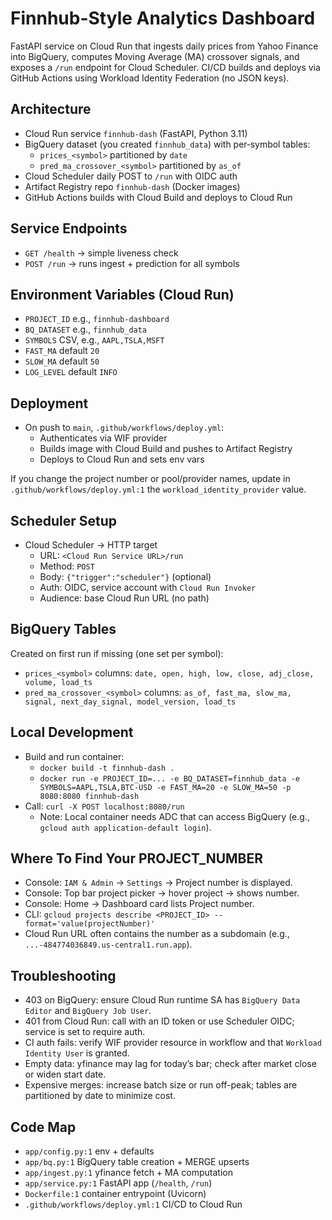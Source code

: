 # Finnhub-Style Analytics Dashboard

FastAPI service on Cloud Run that ingests daily prices from Yahoo Finance into BigQuery, computes Moving Average (MA) crossover signals, and exposes a `/run` endpoint for Cloud Scheduler. CI/CD builds and deploys via GitHub Actions using Workload Identity Federation (no JSON keys).

## Architecture
- Cloud Run service `finnhub-dash` (FastAPI, Python 3.11)
- BigQuery dataset (you created `finnhub_data`) with per‑symbol tables:
  - `prices_<symbol>` partitioned by `date`
  - `pred_ma_crossover_<symbol>` partitioned by `as_of`
- Cloud Scheduler daily POST to `/run` with OIDC auth
- Artifact Registry repo `finnhub-dash` (Docker images)
- GitHub Actions builds with Cloud Build and deploys to Cloud Run

## Service Endpoints
- `GET /health` → simple liveness check
- `POST /run` → runs ingest + prediction for all symbols

## Environment Variables (Cloud Run)
- `PROJECT_ID` e.g., `finnhub-dashboard`
- `BQ_DATASET` e.g., `finnhub_data`
- `SYMBOLS` CSV, e.g., `AAPL,TSLA,MSFT`
- `FAST_MA` default `20`
- `SLOW_MA` default `50`
- `LOG_LEVEL` default `INFO`

## Deployment
- On push to `main`, `.github/workflows/deploy.yml`:
  - Authenticates via WIF provider
  - Builds image with Cloud Build and pushes to Artifact Registry
  - Deploys to Cloud Run and sets env vars

If you change the project number or pool/provider names, update in `.github/workflows/deploy.yml:1` the `workload_identity_provider` value.

## Scheduler Setup
- Cloud Scheduler → HTTP target
  - URL: `<Cloud Run Service URL>/run`
  - Method: `POST`
  - Body: `{"trigger":"scheduler"}` (optional)
  - Auth: OIDC, service account with `Cloud Run Invoker`
  - Audience: base Cloud Run URL (no path)

## BigQuery Tables
Created on first run if missing (one set per symbol):
- `prices_<symbol>` columns: `date, open, high, low, close, adj_close, volume, load_ts`
- `pred_ma_crossover_<symbol>` columns: `as_of, fast_ma, slow_ma, signal, next_day_signal, model_version, load_ts`

## Local Development
- Build and run container:
  - `docker build -t finnhub-dash .`
  - `docker run -e PROJECT_ID=... -e BQ_DATASET=finnhub_data -e SYMBOLS=AAPL,TSLA,BTC-USD -e FAST_MA=20 -e SLOW_MA=50 -p 8080:8080 finnhub-dash`
- Call: `curl -X POST localhost:8080/run`
  - Note: Local container needs ADC that can access BigQuery (e.g., `gcloud auth application-default login`).

## Where To Find Your PROJECT_NUMBER
- Console: `IAM & Admin` → `Settings` → Project number is displayed.
- Console: Top bar project picker → hover project → shows number.
- Console: Home → Dashboard card lists Project number.
- CLI: `gcloud projects describe <PROJECT_ID> --format='value(projectNumber)'`
- Cloud Run URL often contains the number as a subdomain (e.g., `...-484774036849.us-central1.run.app`).

## Troubleshooting
- 403 on BigQuery: ensure Cloud Run runtime SA has `BigQuery Data Editor` and `BigQuery Job User`.
- 401 from Cloud Run: call with an ID token or use Scheduler OIDC; service is set to require auth.
- CI auth fails: verify WIF provider resource in workflow and that `Workload Identity User` is granted.
- Empty data: yfinance may lag for today’s bar; check after market close or widen start date.
- Expensive merges: increase batch size or run off-peak; tables are partitioned by date to minimize cost.

## Code Map
- `app/config.py:1` env + defaults
- `app/bq.py:1` BigQuery table creation + MERGE upserts
- `app/ingest.py:1` yfinance fetch + MA computation
- `app/service.py:1` FastAPI app (`/health`, `/run`)
- `Dockerfile:1` container entrypoint (Uvicorn)
- `.github/workflows/deploy.yml:1` CI/CD to Cloud Run
